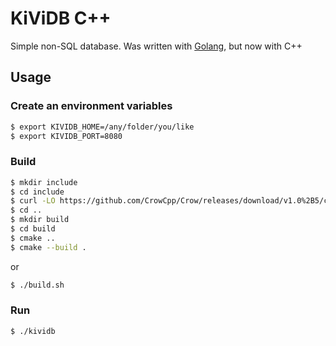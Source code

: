 # KiViDB C++

Simple non-SQL database. Was written with [Golang](https://github.com/BigCubeCat/KiViDB), but now with C++

## Usage

### Create an environment variables

```bash
$ export KIVIDB_HOME=/any/folder/you/like
$ export KIVIDB_PORT=8080
```

### Build

```bash
$ mkdir include
$ cd include
$ curl -LO https://github.com/CrowCpp/Crow/releases/download/v1.0%2B5/crow_all.h
$ cd ..
$ mkdir build
$ cd build
$ cmake ..
$ cmake --build .
```
or
```bash
$ ./build.sh
```

### Run

```bash
$ ./kividb
```
